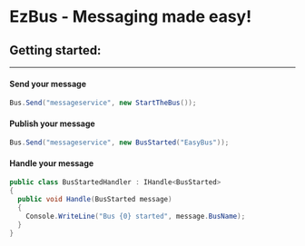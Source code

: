 EzBus - Messaging made easy!
===============================

## Getting started: 
-------------------------------

#### Send your message

```C#
Bus.Send("messageservice", new StartTheBus());
```

#### Publish your message

```C#
Bus.Send("messageservice", new BusStarted("EasyBus"));
```

#### Handle your message

```C#
public class BusStartedHandler : IHandle<BusStarted> 
{
  public void Handle(BusStarted message)
  {
    Console.WriteLine("Bus {0} started", message.BusName);
  }
}
```

